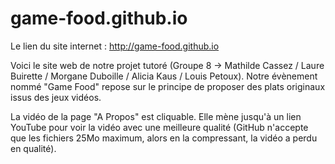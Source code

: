 # game-food.github.io

Le lien du site internet : http://game-food.github.io

Voici le site web de notre projet tutoré (Groupe 8 -> Mathilde Cassez / Laure Buirette / Morgane Duboille / Alicia Kaus / Louis Petoux).
Notre évènement nommé "Game Food" repose sur le principe de proposer des plats originaux issus des jeux vidéos.

La vidéo de la page "A Propos" est cliquable. Elle mène jusqu'à un lien YouTube pour voir la vidéo avec une meilleure qualité (GitHub n'accepte que les fichiers 25Mo maximum, alors en la compressant, la vidéo a perdu en qualité). 
